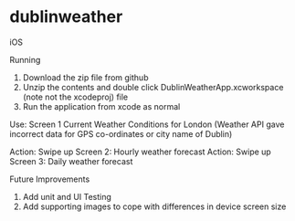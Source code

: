 # dublinweather
iOS


Running

1. Download the zip file from github
2. Unzip the contents and double click DublinWeatherApp.xcworkspace (note not the xcodeproj) file
3. Run the application from xcode as normal

Use:
Screen 1 Current Weather Conditions for London (Weather API gave incorrect data for GPS co-ordinates or city name of Dublin)

Action: Swipe up
Screen 2: Hourly weather forecast
Action: Swipe up
Screen 3: Daily weather forecast


Future Improvements
1. Add unit and UI Testing
2. Add supporting images to cope with differences in device screen size
